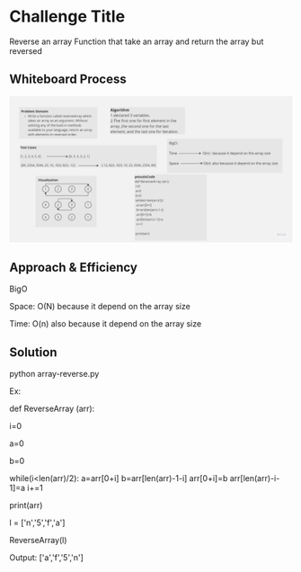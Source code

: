 # Challenge Title
Reverse an array
Function that take an array and return the array but reversed

## Whiteboard Process
![Whiteboard](./reverseArray2.jpg)

## Approach & Efficiency
BigO 

Space: O(N)  because it depend on the array size

Time: O(n)  also because it depend on the array size

## Solution
python array-reverse.py

Ex:

def ReverseArray (arr): 

 i=0

 a=0

 b=0


 while(i<len(arr)/2):
  a=arr[0+i]
  b=arr[len(arr)-1-i]
  arr[0+i]=b
  arr[len(arr)-i-1]=a
  i+=1

 print(arr)

l = ['n','5','f','a']

ReverseArray(l)

Output: ['a','f','5','n']
